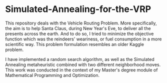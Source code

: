 # Simulated-Annealing-for-the-VRP

This repository deals with the Vehicle Routing Problem.
More specifically, the aim is to help Santa Claus, during New Year's Eve, to deliver all the presents across the earth.
And to do so, I tried to minimize the objective function which was the reindeers' weariness, or fuel consumption in a more scientific way. This problem formulation
resembles an older Kaggle problem.

I have implemented a random search algorithm, as well as the Simulated Annealing metaheuristic combined with two different neighborhood moves.
This work was conducted in the context of my Master's degree module of Mathematical Programming and Optimization.
